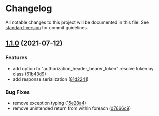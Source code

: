 # Changelog

All notable changes to this project will be documented in this file. See [standard-version](https://github.com/conventional-changelog/standard-version) for commit guidelines.

## [1.1.0](https://github.com/jetimob/http-php-laravel/compare/v0.2.0...v1.1.0) (2021-07-12)


### Features

* add option to "authorization_header_bearer_token" resolve token by class ([61b43d9](https://github.com/jetimob/http-php-laravel/commit/61b43d9ab600e851efc8e48743f48e6cd995eb94))
* add response serialization ([81d2241](https://github.com/jetimob/http-php-laravel/commit/81d2241fa3cb765e488387b41a22314b8d093a42))


### Bug Fixes

* remove exception typing ([15e28a4](https://github.com/jetimob/http-php-laravel/commit/15e28a4cfc3795484866ef8e132647b44f100c29))
* remove unintended return from within foreach ([d7666c9](https://github.com/jetimob/http-php-laravel/commit/d7666c9df6f767c482c463bff76e3770c7637dbf))

